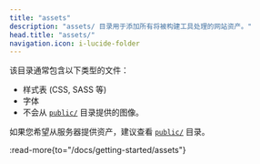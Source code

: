 ```yaml
---
title: "assets"
description: "assets/ 目录用于添加所有将被构建工具处理的网站资产。"
head.title: "assets/"
navigation.icon: i-lucide-folder
---
```


该目录通常包含以下类型的文件：

- 样式表 (CSS, SASS 等)
- 字体
- 不会从 [`public/`](/docs/guide/directory-structure/public) 目录提供的图像。

如果您希望从服务器提供资产，建议查看 [`public/`](/docs/guide/directory-structure/public) 目录。

:read-more{to="/docs/getting-started/assets"}
